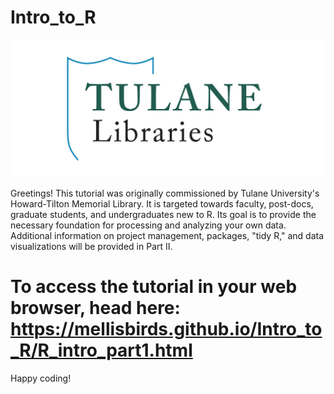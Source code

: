 # Intro_to_R

![](Data_In/Figures/TUL_Logos_narrow.png)

Greetings! This tutorial was originally commissioned by Tulane University's Howard-Tilton Memorial Library. It is targeted towards faculty, post-docs, graduate students, and undergraduates new to R. Its goal is to provide the necessary foundation for processing and analyzing your own data. Additional information on project management, packages, "tidy R," and data visualizations will be provided in Part II.

# To access the tutorial in your web browser, head here: <br> <https://mellisbirds.github.io/Intro_to_R/R_intro_part1.html>

Happy coding!
